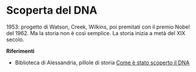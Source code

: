 
# Scoperta del DNA

1953: progetto di Watson, Creek, Wilkins, poi premitati con il premio Nobel del 1962. Ma la storia non è così semplice. La storia inizia a metà del XIX secolo.


**Riferimenti**
- Biblioteca di Alessandria, pillole di storia [Come è stato scoperto il DNA](https://www.youtube.com/watch?v=hk_xk_JYut0)
